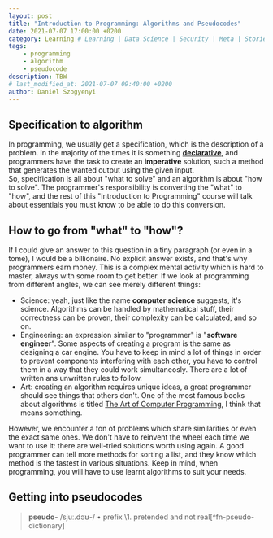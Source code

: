```yaml
---
layout: post
title: "Introduction to Programming: Algorithms and Pseudocodes"
date: 2021-07-07 17:00:00 +0200
category: Learning # Learning | Data Science | Security | Meta | Stories
tags:
    - programming
    - algorithm
    - pseudocode
description: TBW
# last_modified_at: 2021-07-07 09:40:00 +0200
author: Daniel Szogyenyi
---
```


## Specification to algorithm

In programming, we usually get a specification, which is the description of a problem. In the majority of the times it is something **[declarative][decimp-decla]**, and programmers have the task to create an **imperative** solution, such a method that generates the wanted output using the given input.  
So, specification is all about "what to solve" and an algorithm is about "how to solve". The programmer's responsibility is converting the "what" to "how", and the rest of this "Introduction to Programming" course will talk about essentials you must know to be able to do this conversion.

## How to go from "what" to "how"?

If I could give an answer to this question in a tiny paragraph (or even in a tome), I would be a billionaire. No explicit answer exists, and that's why programmers earn money. This is a complex mental activity which is hard to master, always with some room to get better. If we look at programming from different angles, we can see merely different things:

- Science: yeah, just like the name **computer science** suggests, it's science. Algorithms can be handled by mathematical stuff, their correctness can be proven, their complexity can be calculated, and so on.  
- Engineering: an expression similar to "programmer" is "**software engineer**". Some aspects of creating a program is the same as designing a car engine. You have to keep in mind a lot of things in order to prevent components interfering with each other, you have to control them in a way that they could work simultaneosly. There are a lot of written ans unwritten rules to follow.  
- Art: creating an algorithm requires unique ideas, a great programmer should see things that others don't. One of the most famous books about algorithms is titled [The Art of Computer Programming][taocp], I think that means something.

However, we encounter a ton of problems which share similarities or even the exact same ones. We don't have to reinvent the wheel each time we want to use it: there are well-tried solutions worth using again. A good programmer can tell more methods for sorting a list, and they know which method is the fastest in various situations. Keep in mind, when programming, you will have to use learnt algorithms to suit your needs.

## Getting into pseudocodes

> **pseudo-** <span>/sjuː.dəʊ-/ • prefix</span>
> \1. pretended and not real[^fn-pseudo-dictionary]

[decimp-decla]: https://szogyenyid.github.io/learning/2021/07/07/decla-vs-imper.html#declarative-approach
[taocp]: https://en.wikipedia.org/wiki/The_Art_of_Computer_Programming
[cambridge-pseudo]: https://dictionary.cambridge.org/dictionary/english/pseudo